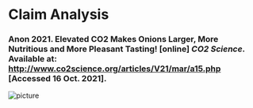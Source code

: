 # Claim Analysis
### Anon 2021. Elevated CO2 Makes Onions Larger, More Nutritious and More Pleasant Tasting! [online] *CO2 Science*. Available at: http://www.co2science.org/articles/V21/mar/a15.php [Accessed 16 Oct. 2021].
![picture](http://www.co2science.org/articles/V21/mar/Bettonietal2017b.jpg)
